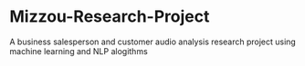 # Mizzou-Research-Project
A business salesperson and customer audio analysis research project using machine learning and NLP alogithms

